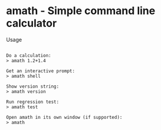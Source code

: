 amath - Simple command line calculator
======================================

Usage
~~~~~

Do a calculation:
> amath 1.2+1.4

Get an interactive prompt:
> amath shell

Show version string:
> amath version

Run regression test:
> amath test

Open amath in its own window (if supported):
> amath
